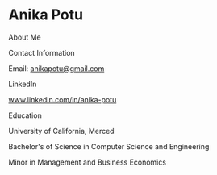 # Anika Potu
About Me


Contact Information

Email: anikapotu@gmail.com

LinkedIn

www.linkedin.com/in/anika-potu 


Education

University of California, Merced

Bachelor's of Science in Computer Science and Engineering

Minor in Management and Business Economics
   
